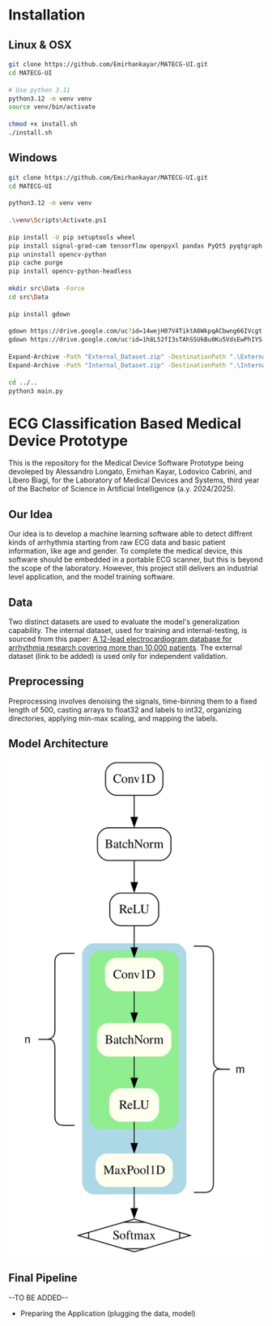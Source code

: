 # Installation
## Linux & OSX
```sh
git clone https://github.com/Emirhankayar/MATECG-UI.git
cd MATECG-UI

# Use python 3.11
python3.12 -m venv venv
source venv/bin/activate

chmod +x install.sh
./install.sh
```
## Windows
```sh
git clone https://github.com/Emirhankayar/MATECG-UI.git
cd MATECG-UI

python3.12 -m venv venv

.\venv\Scripts\Activate.ps1

pip install -U pip setuptools wheel
pip install signal-grad-cam tensorflow openpyxl pandas PyQt5 pyqtgraph pyqt-svg-button absresgetter scikit-learn matplotlib
pip uninstall opencv-python
pip cache purge
pip install opencv-python-headless

mkdir src\Data -Force
cd src\Data

pip install gdown

gdown https://drive.google.com/uc?id=14wejH07V4TiktA6WkpqACbwng66IVcgt
gdown https://drive.google.com/uc?id=1h8L52fI3sTAhSSUkBu0Ku5VdsEwPhIYS

Expand-Archive -Path "External_Dataset.zip" -DestinationPath ".\External_Dataset"
Expand-Archive -Path "Internal_Dataset.zip" -DestinationPath ".\Internal_Dataset"

cd ../..
python3 main.py

```
# ECG Classification Based Medical Device Prototype
This is the repository for the Medical Device Software Prototype being devoleped by Alessandro Longato, Emirhan Kayar, Lodovico Cabrini, and Libero Biagi, for the Laboratory of Medical Devices and Systems, third year of the Bachelor of Science in Artificial Intelligence (a.y. 2024/2025).

## Our Idea
Our idea is to develop a machine learning software able to detect diffrent kinds of arrhythmia starting from raw ECG data and basic patient information, like age and gender. To complete the medical device, this software should be embedded in a portable ECG scanner, but this is beyond the scope of the laboratory. However, this project still delivers an industrial level application, and the model training software.

## Data
Two distinct datasets are used to evaluate the model's generalization capability. The internal dataset, used for training and internal-testing, is sourced from this paper: [A 12-lead electrocardiogram database for arrhythmia research covering more than 10,000 patients](https://www.nature.com/articles/s41597-020-0386-x). The external dataset (link to be added) is used only for independent validation.

## Preprocessing
Preprocessing involves denoising the signals, time-binning them to a fixed length of 500, casting arrays to float32 and labels to int32, organizing directories, applying min-max scaling, and mapping the labels.

## Model Architecture  
<p align="center">
  <img src="src/Models/architecture.svg" alt="Model Architecture" width="600"/>
</p>

## Final Pipeline
--TO BE ADDED--
- Preparing the Application (plugging the data, model)


